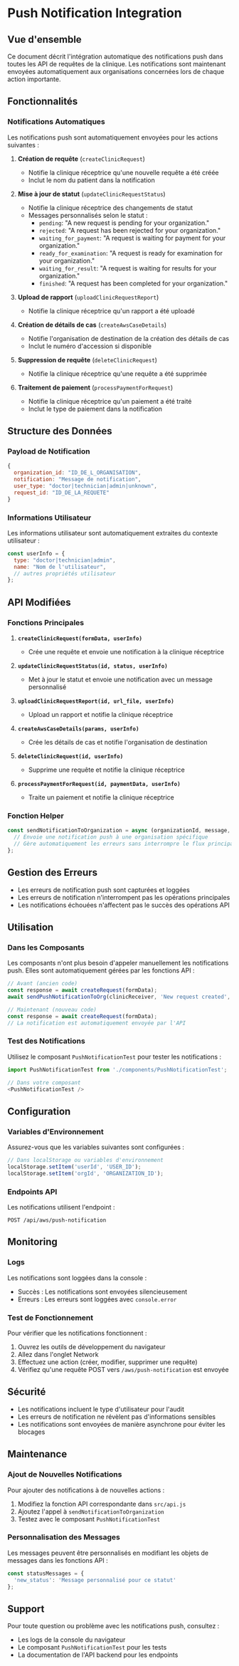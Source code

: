 # Push Notification Integration

## Vue d'ensemble

Ce document décrit l'intégration automatique des notifications push dans toutes les API de requêtes de la clinique. Les notifications sont maintenant envoyées automatiquement aux organisations concernées lors de chaque action importante.

## Fonctionnalités

### Notifications Automatiques

Les notifications push sont automatiquement envoyées pour les actions suivantes :

1. **Création de requête** (`createClinicRequest`)
   - Notifie la clinique réceptrice qu'une nouvelle requête a été créée
   - Inclut le nom du patient dans la notification

2. **Mise à jour de statut** (`updateClinicRequestStatus`)
   - Notifie la clinique réceptrice des changements de statut
   - Messages personnalisés selon le statut :
     - `pending`: "A new request is pending for your organization."
     - `rejected`: "A request has been rejected for your organization."
     - `waiting_for_payment`: "A request is waiting for payment for your organization."
     - `ready_for_examination`: "A request is ready for examination for your organization."
     - `waiting_for_result`: "A request is waiting for results for your organization."
     - `finished`: "A request has been completed for your organization."

3. **Upload de rapport** (`uploadClinicRequestReport`)
   - Notifie la clinique réceptrice qu'un rapport a été uploadé

4. **Création de détails de cas** (`createAwsCaseDetails`)
   - Notifie l'organisation de destination de la création des détails de cas
   - Inclut le numéro d'accession si disponible

5. **Suppression de requête** (`deleteClinicRequest`)
   - Notifie la clinique réceptrice qu'une requête a été supprimée

6. **Traitement de paiement** (`processPaymentForRequest`)
   - Notifie la clinique réceptrice qu'un paiement a été traité
   - Inclut le type de paiement dans la notification

## Structure des Données

### Payload de Notification

```javascript
{
  organization_id: "ID_DE_L_ORGANISATION",
  notification: "Message de notification",
  user_type: "doctor|technician|admin|unknown",
  request_id: "ID_DE_LA_REQUETE"
}
```

### Informations Utilisateur

Les informations utilisateur sont automatiquement extraites du contexte utilisateur :

```javascript
const userInfo = {
  type: "doctor|technician|admin",
  name: "Nom de l'utilisateur",
  // autres propriétés utilisateur
};
```

## API Modifiées

### Fonctions Principales

1. **`createClinicRequest(formData, userInfo)`**
   - Crée une requête et envoie une notification à la clinique réceptrice

2. **`updateClinicRequestStatus(id, status, userInfo)`**
   - Met à jour le statut et envoie une notification avec un message personnalisé

3. **`uploadClinicRequestReport(id, url_file, userInfo)`**
   - Upload un rapport et notifie la clinique réceptrice

4. **`createAwsCaseDetails(params, userInfo)`**
   - Crée les détails de cas et notifie l'organisation de destination

5. **`deleteClinicRequest(id, userInfo)`**
   - Supprime une requête et notifie la clinique réceptrice

6. **`processPaymentForRequest(id, paymentData, userInfo)`**
   - Traite un paiement et notifie la clinique réceptrice

### Fonction Helper

```javascript
const sendNotificationToOrganization = async (organizationId, message, userInfo, requestId) => {
  // Envoie une notification push à une organisation spécifique
  // Gère automatiquement les erreurs sans interrompre le flux principal
};
```

## Gestion des Erreurs

- Les erreurs de notification push sont capturées et loggées
- Les erreurs de notification n'interrompent pas les opérations principales
- Les notifications échouées n'affectent pas le succès des opérations API

## Utilisation

### Dans les Composants

Les composants n'ont plus besoin d'appeler manuellement les notifications push. Elles sont automatiquement gérées par les fonctions API :

```javascript
// Avant (ancien code)
const response = await createRequest(formData);
await sendPushNotificationToOrg(clinicReceiver, 'New request created', response.id);

// Maintenant (nouveau code)
const response = await createRequest(formData);
// La notification est automatiquement envoyée par l'API
```

### Test des Notifications

Utilisez le composant `PushNotificationTest` pour tester les notifications :

```javascript
import PushNotificationTest from './components/PushNotificationTest';

// Dans votre composant
<PushNotificationTest />
```

## Configuration

### Variables d'Environnement

Assurez-vous que les variables suivantes sont configurées :

```javascript
// Dans localStorage ou variables d'environnement
localStorage.setItem('userId', 'USER_ID');
localStorage.setItem('orgId', 'ORGANIZATION_ID');
```

### Endpoints API

Les notifications utilisent l'endpoint :
```
POST /api/aws/push-notification
```

## Monitoring

### Logs

Les notifications sont loggées dans la console :
- Succès : Les notifications sont envoyées silencieusement
- Erreurs : Les erreurs sont loggées avec `console.error`

### Test de Fonctionnement

Pour vérifier que les notifications fonctionnent :

1. Ouvrez les outils de développement du navigateur
2. Allez dans l'onglet Network
3. Effectuez une action (créer, modifier, supprimer une requête)
4. Vérifiez qu'une requête POST vers `/aws/push-notification` est envoyée

## Sécurité

- Les notifications incluent le type d'utilisateur pour l'audit
- Les erreurs de notification ne révèlent pas d'informations sensibles
- Les notifications sont envoyées de manière asynchrone pour éviter les blocages

## Maintenance

### Ajout de Nouvelles Notifications

Pour ajouter des notifications à de nouvelles actions :

1. Modifiez la fonction API correspondante dans `src/api.js`
2. Ajoutez l'appel à `sendNotificationToOrganization`
3. Testez avec le composant `PushNotificationTest`

### Personnalisation des Messages

Les messages peuvent être personnalisés en modifiant les objets de messages dans les fonctions API :

```javascript
const statusMessages = {
  'new_status': 'Message personnalisé pour ce statut'
};
```

## Support

Pour toute question ou problème avec les notifications push, consultez :
- Les logs de la console du navigateur
- Le composant `PushNotificationTest` pour les tests
- La documentation de l'API backend pour les endpoints
